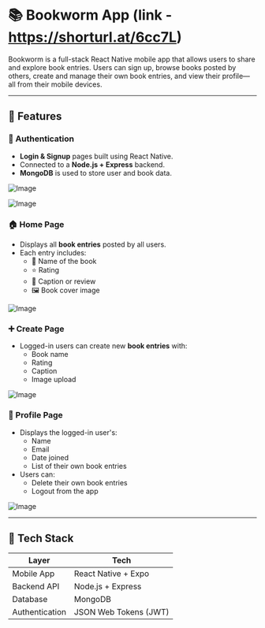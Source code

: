 # 📚 Bookworm App (link  - https://shorturl.at/6cc7L)

Bookworm is a full-stack React Native mobile app that allows users to share and explore book entries. Users can sign up, browse books posted by others, create and manage their own book entries, and view their profile—all from their mobile devices.

---

## 🚀 Features

### 🔐 Authentication
- **Login & Signup** pages built using React Native.
- Connected to a **Node.js + Express** backend.
- **MongoDB** is used to store user and book data.

![Image](https://github.com/user-attachments/assets/0de11ddd-e150-4f37-9b42-58851afa6c2b)

![Image](https://github.com/user-attachments/assets/af9c65ba-27ae-4b82-abfd-8f3523a25567)



### 🏠 Home Page
- Displays all **book entries** posted by all users.
- Each entry includes:
  - 📖 Name of the book
  - ⭐ Rating
  - 📝 Caption or review
  - 🖼 Book cover image

![Image](https://github.com/user-attachments/assets/c3bc0385-1693-489e-9cad-d403b9a5811d)



### ➕ Create Page
- Logged-in users can create new **book entries** with:
  - Book name
  - Rating
  - Caption
  - Image upload

![Image](https://github.com/user-attachments/assets/eb260277-fe23-45b1-bfab-f29e9557ae4e)


### 👤 Profile Page
- Displays the logged-in user's:
  - Name
  - Email
  - Date joined
  - List of their own book entries
- Users can:
  - Delete their own book entries
  - Logout from the app

![Image](https://github.com/user-attachments/assets/2ceeca4a-b48f-4392-bfa8-8a1fb179c984)

---

## 🧩 Tech Stack

| Layer         | Tech                        |
|--------------|-----------------------------|
| Mobile App   | React Native + Expo         |
| Backend API  | Node.js + Express           |
| Database     | MongoDB                     |
| Authentication | JSON Web Tokens (JWT)    |



